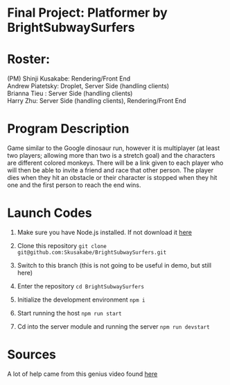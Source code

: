 # Final Project: Platformer by BrightSubwaySurfers

# Roster:
(PM) Shinji Kusakabe: Rendering/Front End  
Andrew Piatetsky: Droplet, Server Side (handling clients)  
Brianna Tieu : Server Side (handling clients)  
Harry Zhu: Server Side (handling clients), Rendering/Front End  

# Program Description
Game similar to the Google dinosaur run, however it is multiplayer (at least two players; allowing more than two is a stretch goal) and the characters are different colored monkeys. There will be a link given to each player who will then be able to invite a friend and race that other person. The player dies when they hit an obstacle or their character is stopped when they hit one and the first person to reach the end wins.

# Launch Codes

1. Make sure you have Node.js installed. If not download it [here](https://nodejs.org/en/download)

2. Clone this repository
```git clone git@github.com:Skusakabe/BrightSubwaySurfers.git```

3. Switch to this branch (this is not going to be useful in demo, but still here)

4. Enter the repository
```cd BrightSubwaySurfers```

5. Initialize the development environment
```npm i```

6. Start running the host
```npm run start```

7. Cd into the server module and running the server
```npm run devstart```

# Sources

A lot of help came from this genius video found [here](https://www.youtube.com/watch?v=ZKEqqIO7n-k)
